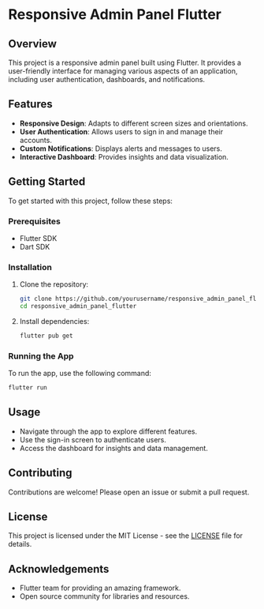 # Responsive Admin Panel Flutter

## Overview
This project is a responsive admin panel built using Flutter. It provides a user-friendly interface for managing various aspects of an application, including user authentication, dashboards, and notifications.

## Features
- **Responsive Design**: Adapts to different screen sizes and orientations.
- **User Authentication**: Allows users to sign in and manage their accounts.
- **Custom Notifications**: Displays alerts and messages to users.
- **Interactive Dashboard**: Provides insights and data visualization.

## Getting Started
To get started with this project, follow these steps:

### Prerequisites
- Flutter SDK
- Dart SDK

### Installation
1. Clone the repository:
   ```bash
   git clone https://github.com/yourusername/responsive_admin_panel_flutter.git
   cd responsive_admin_panel_flutter
   ```
2. Install dependencies:
   ```bash
   flutter pub get
   ```

### Running the App
To run the app, use the following command:
```bash
flutter run
```

## Usage
- Navigate through the app to explore different features.
- Use the sign-in screen to authenticate users.
- Access the dashboard for insights and data management.

## Contributing
Contributions are welcome! Please open an issue or submit a pull request.

## License
This project is licensed under the MIT License - see the [LICENSE](LICENSE) file for details.

## Acknowledgements
- Flutter team for providing an amazing framework.
- Open source community for libraries and resources.

